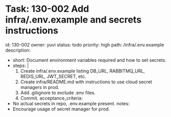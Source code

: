 # Task: 130-002 Add infra/.env.example and secrets instructions
id: 130-002
owner: yuvi
status: todo
priority: high
path: /infra/.env.example
description:
  - short: Document environment variables required and how to set secrets.
  - steps: |
      1. Create infra/.env.example listing DB_URL, RABBITMQ_URL, REDIS_URL, JWT_SECRET, etc.
      2. Create infra/README.md with instructions to use cloud secret managers in prod.
      3. Add .gitignore to exclude .env files.
      4. Commit.
acceptance_criteria:
  - No actual secrets in repo, .env.example present.
notes:
  - Encourage usage of secret manager for prod.
